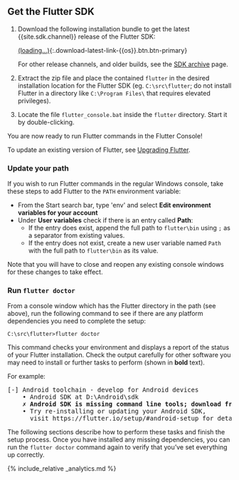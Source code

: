 ## Get the Flutter SDK

 1. Download the following installation bundle to get the latest {{site.sdk.channel}} release of the
    Flutter SDK:

    [(loading...)](#){:.download-latest-link-{{os}}.btn.btn-primary}

    For other release channels, and older builds, see the [SDK
    archive](/docs/development/tools/sdk/archive) page.
 1. Extract the zip file and place the contained `flutter` in the desired
    installation location for the Flutter SDK (eg. `C:\src\flutter`; do not
    install Flutter in a directory like `C:\Program Files\` that requires
    elevated privileges).
 1. Locate the file `flutter_console.bat` inside the `flutter` directory. Start
    it by double-clicking.

You are now ready to run Flutter commands in the Flutter Console!

To update an existing version of Flutter, see [Upgrading Flutter](/docs/development/tools/sdk/upgrading).

### Update your path

If you wish to run Flutter commands in the regular Windows console, take
these steps to add Flutter to the `PATH` environment variable:

* From the Start search bar, type 'env' and select **Edit environment
  variables for your account**
* Under **User variables** check if there is an entry called **Path**:
  * If the entry does exist, append the full path to `flutter\bin` using `;` as
    a separator from existing values.
  * If the entry does not exist, create a new user variable named `Path` with
    the full path to `flutter\bin` as its value.

Note that you will have to close and reopen any existing console windows
for these changes to take effect.

### Run `flutter doctor`

From a console window which has the Flutter directory in the path (see above),
run the following command to see if there are any platform dependencies you
need to complete the setup:

```console
C:\src\flutter>flutter doctor
```

This command checks your environment and displays a report of the status of your
Flutter installation. Check the output carefully for other software you may need
to install or further tasks to perform (shown in **bold** text).

For example:

<pre>
[-] Android toolchain - develop for Android devices
    • Android SDK at D:\Android\sdk
    <strong>✗ Android SDK is missing command line tools; download from https://goo.gl/XxQghQ</strong>
    • Try re-installing or updating your Android SDK,
      visit https://flutter.io/setup/#android-setup for detailed instructions.
</pre>

The following sections describe how to perform these tasks and finish the setup
process. Once you have installed any missing dependencies, you can run the
`flutter doctor` command again to verify that you’ve set everything up correctly.

{% include_relative _analytics.md %}
